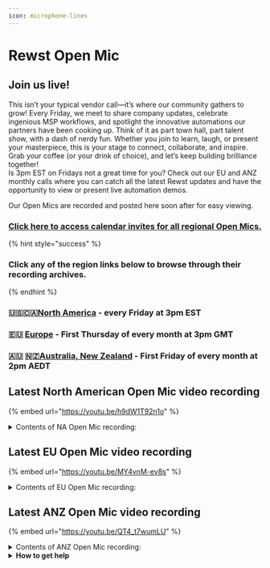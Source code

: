 ```yaml
---
icon: microphone-lines
---
```


# Rewst Open Mic

##

## **Join us live!**

This isn’t your typical vendor call—it’s where our community gathers to grow! Every Friday, we meet to share company updates, celebrate ingenious MSP workflows, and spotlight the innovative automations our partners have been cooking up. Think of it as part town hall, part talent show, with a dash of nerdy fun. Whether you join to learn, laugh, or present your masterpiece, this is your stage to connect, collaborate, and inspire. Grab your coffee (or your drink of choice), and let’s keep building brilliance together!\
Is 3pm EST on Fridays not a great time for you? Check out our EU and ANZ monthly calls where you can catch all the latest Rewst updates and have the opportunity to view or present live automation demos.

Our Open Mics are recorded and posted here soon after for easy viewing.&#x20;

### [Click here to access calendar invites for all regional Open Mics.](https://go.rew.st/open-mic?hs_preview=BFeQDWBI-187816500244)

{% hint style="success" %}
### Click any of the region links below to browse through their recording archives.
{% endhint %}

### 🇺🇸🇨🇦[North America](roc-open-mics-north-america/) - every Friday at 3pm EST

### 🇪🇺 [Europe](roc-open-mics-europe/) - First Thursday of every month at 3pm GMT

### 🇦🇺 🇳🇿[Australia, New Zealand](roc-open-mics-oceania/) - First Friday of every month at 2pm AEDT



## Latest North American Open Mic video recording

{% embed url="https://youtu.be/h9dW1T92n1o" %}

<details>

<summary>Contents of NA Open Mic recording:</summary>

* 🗣️ Aharon opens the session by emphasizing the importance of community questions and using Discord for support and collaboration.
* 📢 George provides updates on the Ninja integration webinar and announces the team's attendance at ChannelCon in Nashville.
* 🧑‍💻 James shares product updates, including bug fixes and improvements in form and template publishing across regions.
* 🧪 Danial demos customizable confirmation emails, showcasing enhanced branding options and available documentation.
* 🧰 JP introduces new Marketplace crates, highlighting improvements to BitLocker documentation and onboarding workflows.
* 📈 Paul demos the M365 Build Org Chart crate, illustrating how to visualize user-supervisor relationships through a MermaidJS-powered workflow.
* 📚 Clea unveils a revamped documentation homepage and gives shoutouts to recent CluckU graduates and training contributors.
* 🌍 Mark from Superfast IT showcases an automated client security report that streamlines account manager prep and highlights service gaps.
* 🏷️ Logan walks through a workflow to apply organization tags based on ConnectWise agreements, enabling targeted automation.
* 🌐 Danial from Network Essentials presents a form-based process for managing out-of-country user notifications, reducing errors and manual effort.
* 🎉 Linda is welcomed to the Rewst team as a new automation strategist, sharing her background and how she joined officially.
* 👋 The call wraps up with final questions, acknowledgments of demo participants, and goodbyes from Aharon and George.

</details>

## Latest EU Open Mic video recording

{% embed url="https://youtu.be/MY4vnM-ev8s" %}

<details>

<summary>Contents of EU Open Mic recording:</summary>

* 🟢 George welcomes everyone to the Rewst EU Open Mic, kicking off our monthly update and community collaboration space.
* 📊 Danial presented June’s product highlights including the dashboard workflow table, forms options filters, enhanced workflow result filtering, marketplace redesign, new integrations, and previewed RoboRewsty AI functionality.
* 🛒 JP detailed several new and refactored crates released in June with improved supportability, including Windows Patch Deployer, security integrations, and expanded automated unit testing.
* 🎓 Clea encouraged attendees to leverage Cluck University courses this summer, announced deprecation of seven micro courses, and highlighted process engineering and automation basics offerings.
* 🎉 George shared upcoming Flow 2026 early bird pricing, NinjaOne webinar, Discord channels, community creation videos, and business leaders focus groups .
* 🔗 Gareth demonstrated a two-way integration between ClickUp and Rewst workflows and tickets, showcasing task creation, updates, and synchronization with ClickUp tasks and ConnectWise tickets.
* 🚀 The session concluded with an open Q\&A, reminders for August’s EU Open Mic, and an invitation to join the fun open mic event tomorrow.

</details>

## Latest ANZ Open Mic video recording

{% embed url="https://youtu.be/QT4_t7wumLU" %}

<details>

<summary>Contents of ANZ Open Mic recording:</summary>

* 🎤 Scarlett outlined the agenda, introduced a poll, and invited customer demos before handing over to Jake.
* 🎉 Jake presented product, education, marketplace, and dev updates—including new Rewst dashboard widgets, form filters, integrations, and the upcoming Robo Roost AI assistant.
* 💡 Hugh from Computer Culture demonstrated an LED alerting system integrated with Rewst and Home Assistant to visually display active alerts in real time.
* 🔄 Tim showcased an automated change management workflow using the IT portal change log to track device configuration changes.
* 📝 Michael shared text/markdown field tips and tricks, including custom org variables and prefilled form links for dynamic, user-friendly forms.

</details>

<details>

<summary><strong>How to get help</strong></summary>

* 💬 Chat (Discord): [https://discord.gg/rewst​​ ](https://discord.gg/rewst%E2%80%8B%E2%80%8B)
  * Private #\{{ msp \}} channel
  * \#the-kewp
* 🎫 Submit Tickets to: the\_roc@rewst.io
* 📝 Feature Request + Integration Requests: [https://rewst.canny.io/](https://rewst.canny.io/)

**CLUCK UNIVERSITY – REWST TRAINING:**&#x20;

* 👨‍🏫 Live Instructor-Led Training: [https://calendly.com/cluck-u/](https://calendly.com/cluck-u/)
* 🏁 Rewst Foundations Training: [https://docs.rewst.help/cluck-university/rewst-foundations-10x](https://docs.rewst.help/cluck-university/rewst-foundations-10x)
* ▶️ On-demand Videos: [https://docs.rewst.help/cluck-university/rewst-foundations-10x](https://docs.rewst.help/cluck-university/rewst-foundations-10x)

**DOCS:**&#x20;

* 🥚 Rewst Docs: [https://docs.rewst.help ](https://docs.rewst.help)
* ⛩️ Jinja Docs: [https://jinja.palletsprojects.com/](https://jinja.palletsprojects.com/)

**KEY LINKS:**&#x20;

* 📝 Feature Request + Integration Requests: [https://rewst.canny.io/](https://rewst.canny.io/)

</details>

